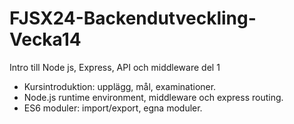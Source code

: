 # FJSX24-Backendutveckling-Vecka14
Intro till Node js, Express, API och middleware del 1

- Kursintroduktion: upplägg, mål, examinationer.
- Node.js runtime environment, middleware och express routing.
- ES6 moduler: import/export, egna moduler​.

